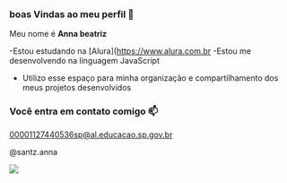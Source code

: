 ### boas Vindas ao meu perfil 💜

Meu nome é **Anna beatriz**

-Estou estudando na [Alura](https://www.alura.com.br
-Estou me desenvolvendo na linguagem JavaScript 
- Utilizo esse espaço para minha organização e compartilhamento dos meus projetos desenvolvidos
  
### Você entra em contato comigo 📫

00001127440536sp@al.educacao.sp.gov.br

@santz.anna

![](https://media1.tenor.com/m/PKKCAakpBZIAAAAC/neyney-neymar.gif)
